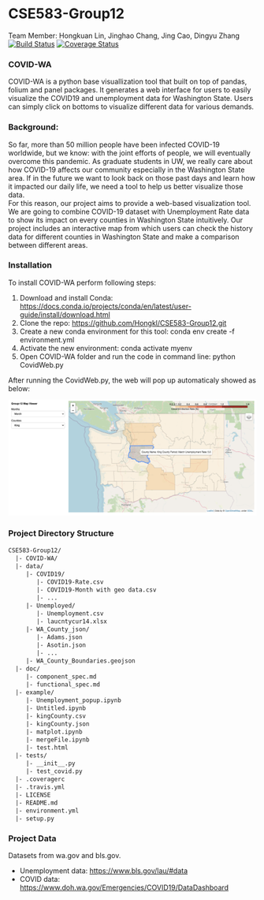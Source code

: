 # CSE583-Group12
Team Member: Hongkuan Lin, Jinghao Chang, Jing Cao, Dingyu Zhang
[![Build Status](https://travis-ci.org/Hongkl/CSE583-Group12.svg?branch=main)](https://travis-ci.org/Hongkl/CSE583-Group12)
[![Coverage Status](https://coveralls.io/repos/github/Hongkl/CSE583-Group12/badge.svg)](https://coveralls.io/github/Hongkl/CSE583-Group12)

### COVID-WA
COVID-WA is a python base visuallization tool that built on top of pandas, folium and panel packages. It generates a web interface for users to easily visualize the COVID19 and unemployment data for Washington State. Users can simply click on bottoms to visualize different data for various demands.


### Background:
So far, more than 50 million people have been infected COVID-19 worldwide, but we know: with the joint efforts of people, we will eventually overcome this pandemic. As graduate students in UW, we really care about how COVID-19 affects our community especially in the Washington State area. If in the future we want to look back on those past days and learn how it impacted our daily life, we need a tool to help us better visualize those data.  
For this reason, our project aims to provide a web-based visualization tool. We are going to combine COVID-19 dataset with Unemployment Rate data to show its impact on every counties in Washington State intuitively.
Our project includes an interactive map from which users can check the history data for different counties in Washington State and make a comparison between different areas.  


### Installation
To install COVID-WA perform following steps:

1. Download and install Conda: https://docs.conda.io/projects/conda/en/latest/user-guide/install/download.html
2. Clone the repo: https://github.com/Hongkl/CSE583-Group12.git
3. Create a new conda environment for this tool: conda env create -f environment.yml
4. Activate the new environment: conda activate myenv
5. Open COVID-WA folder and run the code in command line: python CovidWeb.py  

After running the CovidWeb.py, the web will pop up automaticaly showed as below:


![](demo/dashboard.png?raw=true)

### Project Directory Structure
```
CSE583-Group12/
  |- COVID-WA/
  |- data/
     |- COVID19/
        |- COVID19-Rate.csv
        |- COVID19-Month with geo data.csv
        |- ...
     |- Unemployed/
        |- Unemployment.csv
        |- laucntycur14.xlsx
     |- WA_County_json/
        |- Adams.json
        |- Asotin.json
        |- ...
     |- WA_County_Boundaries.geojson
  |- doc/
     |- component_spec.md
     |- functional_spec.md
  |- example/
     |- Unemployment_popup.ipynb
     |- Untitled.ipynb
     |- kingCounty.csv
     |- kingCounty.json
     |- matplot.ipynb
     |- mergeFile.ipynb
     |- test.html
  |- tests/
     |- __init__.py
     |- test_covid.py
  |- .coveragerc
  |- .travis.yml
  |- LICENSE
  |- README.md
  |- environment.yml
  |- setup.py
```
### Project Data
Datasets from wa.gov and bls.gov.  
* Unemployment data: https://www.bls.gov/lau/#data
* COVID data: https://www.doh.wa.gov/Emergencies/COVID19/DataDashboard

